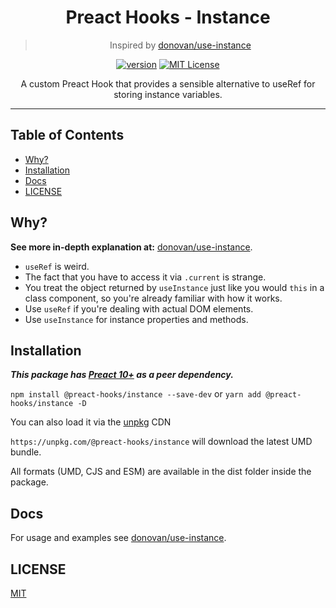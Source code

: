<div align="center">
<h1>Preact Hooks - Instance</h1>

> Inspired by [donovan/use-instance](https://github.com/donavon/use-instance)

[![version][version-badge]][package]
[![MIT License][license-badge]][license]

<p>
A custom Preact Hook that provides a sensible alternative to useRef for storing instance variables.
</p>
</div>

<hr />

## Table of Contents

<!-- START doctoc generated TOC please keep comment here to allow auto update -->
<!-- DON'T EDIT THIS SECTION, INSTEAD RE-RUN doctoc TO UPDATE -->


- [Why?](#why)
- [Installation](#installation)
- [Docs](#docs)
- [LICENSE](#license)

<!-- END doctoc generated TOC please keep comment here to allow auto update -->

## Why? 

**See more in-depth explanation at:** [donovan/use-instance](https://github.com/donavon/use-instance#why).

- `useRef` is weird. 
- The fact that you have to access it via `.current` is strange.
- You treat the object returned by `useInstance` just like you would `this` in a class component, so you're already familiar with how it works.
- Use `useRef` if you're dealing with actual DOM elements.
- Use `useInstance` for instance properties and methods.

## Installation

***This package has [Preact 10+](https://github.com/preactjs/preact) as a peer dependency.***

`npm install @preact-hooks/instance --save-dev` or `yarn add @preact-hooks/instance -D`

You can also load it via the [unpkg](https://unpkg.com) CDN

`https://unpkg.com/@preact-hooks/instance` will download the latest UMD bundle.

All formats (UMD, CJS and ESM) are available in the dist folder inside the package.

## Docs

For usage and examples see [donovan/use-instance](https://github.com/donavon/use-instance#usage).

## LICENSE

[MIT](LICENSE)

<!-- prettier-ignore-start -->
[package]: https://www.npmjs.com/package/@preact-hooks/instance
[version-badge]: https://img.shields.io/npm/v/@preact-hooks/instance
[license]: https://github.com/mihar-22/preact-hooks-instance/blob/master/LICENSE
[license-badge]: https://img.shields.io/github/license/mihar-22/preact-hooks-instance?color=b
<!-- prettier-ignore-end -->
